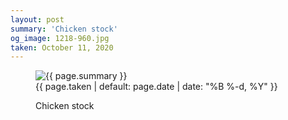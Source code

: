```yaml
---
layout: post
summary: 'Chicken stock'
og_image: 1218-960.jpg
taken: October 11, 2020
---
```


<figure class="post">
 <img alt="{{ page.summary }}" sizes="(min-width: 700px) 50vw, calc(100vw - 2rem)" src="{{ site.assets_url }}/1218-480.jpg" srcset="{{ site.assets_url }}/1218-240.jpg 240w, {{ site.assets_url }}/1218-480.jpg 480w, {{ site.assets_url }}/1218-720.jpg 720w, {{ site.assets_url }}/1218-960.jpg 960w"/>
 <figcaption>
  <time>
   {{ page.taken | default: page.date | date: "%B %-d, %Y" }}
  </time>
  <p>
   Chicken stock
  </p>
 </figcaption>
</figure>
